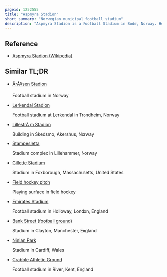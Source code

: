 ```yaml
---
pageid: 1252555
title: "Aspmyra Stadion"
short_summary: "Norwegian municipal football stadium"
description: "Aspmyra Stadion is a Football Stadium in Bodø, Norway. Home of Bodø/Glimt and Grand Bodø, it holds a seated Capacity for 8,270 Spectators. The Venue has four Stands: a modern All-Seater with Roof, 100 Club Seats and 15 Luxury Boxes to the South, unroofed all-seater Stands to the East and West and two Stands to the North. An older raised Grandstand with Roofing at the Back and a new all-seater unroofed Stand in Front. The Area in Front of the old Stand was a standing Area that could hold approximately 2000 People but did not meet uefa Safety Regulations for international Matches. The Venue has Floodlights and artificial Turf with under-soil Heating. Immediately South of the Venue lies Aspmyra Kunstgressbane, a Training Pitch with artificial Turf. Aspmyra Stadion has hosted one Game in 2002 between the norway national Football Team and Iceland."
---
```


## Reference

- [Aspmyra Stadion (Wikipedia)](https://en.wikipedia.org/?curid=1252555)

## Similar TL;DR

- [ÃrÃ¥sen Stadion](/tldr/en/arasen-stadion)

  Football stadium in Norway

- [Lerkendal Stadion](/tldr/en/lerkendal-stadion)

  Football stadium at Lerkendal in Trondheim, Norway

- [LillestrÃ¸m Stadion](/tldr/en/lillestrm-stadion)

  Building in Skedsmo, Akershus, Norway

- [Stampesletta](/tldr/en/stampesletta)

  Stadium complex in Lillehammer, Norway

- [Gillette Stadium](/tldr/en/gillette-stadium)

  Stadium in Foxborough, Massachusetts, United States

- [Field hockey pitch](/tldr/en/field-hockey-pitch)

  Playing surface in field hockey

- [Emirates Stadium](/tldr/en/emirates-stadium)

  Football stadium in Holloway, London, England

- [Bank Street (football ground)](/tldr/en/bank-street-football-ground)

  Stadium in Clayton, Manchester, England

- [Ninian Park](/tldr/en/ninian-park)

  Stadium in Cardiff, Wales

- [Crabble Athletic Ground](/tldr/en/crabble-athletic-ground)

  Football stadium in River, Kent, England
